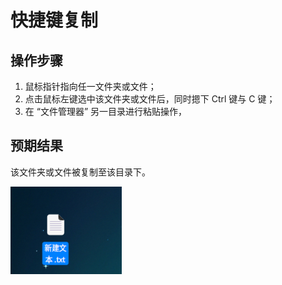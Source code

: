 # 快捷键复制

## 操作步骤

1. 鼠标指针指向任一文件夹或文件；
2. 点击鼠标左键选中该文件夹或文件后，同时摁下 Ctrl 键与 C 键；
3. 在 “文件管理器” 另一目录进行粘贴操作，

## 预期结果

该文件夹或文件被复制至该目录下。

![快捷键复制.png](../img/快捷键复制.png)
